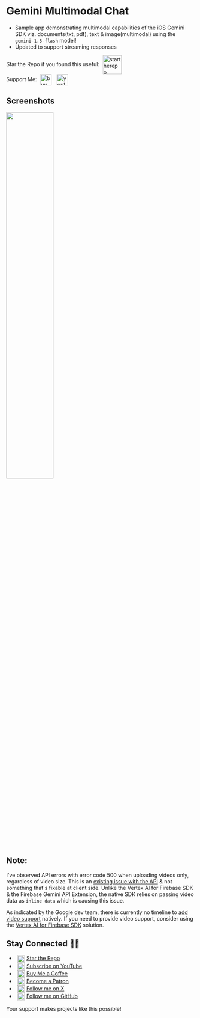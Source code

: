 # Gemini Multimodal Chat
* Sample app demonstrating multimodal capabilities of the iOS Gemini SDK viz. documents(txt, pdf), text & image(multimodal) using the `gemini-1.5-flash` model!
* Updated to support streaming responses

Star the Repo if you found this useful: <picture><img align="center" alt="startherepo" src="https://github.com/user-attachments/assets/88e5a2e6-7f65-4caa-bce1-8400831aff68" height="50" hspace="5"></picture><br/>
Support Me: <a href="https://www.buymeacoffee.com/adsouza"><img align="center" alt="buymeacoffee" src="https://github.com/user-attachments/assets/fa541855-cb91-4ea4-bafb-d0f9d56d0126" height="30" hspace="5"></a> <a href="https://www.youtube.com/@swiftodyssey"><img align="center" alt="youtube" src="https://github.com/user-attachments/assets/e5d34f8b-7081-4e64-bf0d-3a383a16b357" height="30" hspace="5"></a>

## Screenshots
<img align="center" width="50%" src="https://github.com/user-attachments/assets/bea6d5e0-520a-4d53-90d3-c57573b35c55">

## Note:
I've observed API errors with error code 500 when uploading videos only, regardless of video size. This is an [existing issue with the API](https://discuss.ai.google.dev/t/video-content-supplied-inline-causes-server-fault/2431) & not something that's fixable at client side. Unlike the Vertex AI for Firebase SDK & the Firebase Gemini API Extension, the native SDK relies on passing video data as `inline data` which is causing this issue.

As indicated by the Google dev team, there is currently no timeline to [add video support](https://github.com/google-gemini/generative-ai-swift/issues/203) natively.
If you need to provide video support, consider using the [Vertex AI for Firebase SDK](https://github.com/anupdsouza/ios-vertex-firebase-swiftui) solution.

## Stay Connected 🤙🏼
- <picture><img align="center" alt="star the repo" src="https://github.com/user-attachments/assets/6a84096c-7b0c-4585-b814-e1f9466d3469" height="20" hspace="5"></picture><a href="https://github.com/anupdsouza/ios-play-next-button">Star the Repo</a>
- <picture><img align="center" alt="youtube" src="https://github.com/user-attachments/assets/a6b9f4ba-96c6-4f94-ab86-ef46276e9684" height="20" hspace="5"></picture><a href="https://www.youtube.com/@swiftodyssey">Subscribe on YouTube</a>
- <picture><img align="center" alt="buymeacoffee" src="https://github.com/user-attachments/assets/a3aaa25d-66c6-49e2-b002-42738d614baa" height="20" hspace="5"></picture><a href="https://www.buymeacoffee.com/adsouza">Buy Me a Coffee</a>
- <picture><img align="center" alt="patreon" src="https://github.com/user-attachments/assets/479849e9-7b8b-463d-b840-58ad3aa79bc5" height="20" hspace="5"></picture><a href="https://patreon.com/adsouza">Become a Patron</a>
- <picture><img align="center" alt="x" src="https://github.com/user-attachments/assets/34a07357-7b49-420f-9bba-bbde5d925c03" height="20" hspace="5"></picture><a href="https://x.com/swift_odyssey">Follow me on X</a>
- <picture><img align="center" alt="github" src="https://github.com/user-attachments/assets/8bab68e4-dc8a-435f-86a8-824cdef91718" height="20" hspace="5"></picture><a href="https://github.com/anupdsouza">Follow me on GitHub</a>

Your support makes projects like this possible!
